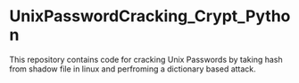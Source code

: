 # UnixPasswordCracking_Crypt_Python
This repository contains code for cracking Unix Passwords by taking hash from shadow file in linux and perfroming a dictionary based attack.
